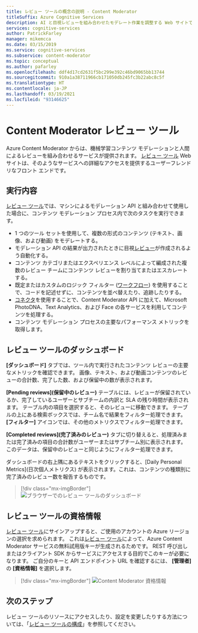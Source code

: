 ```yaml
---
title: レビュー ツールの概念の説明 - Content Moderator
titleSuffix: Azure Cognitive Services
description: AI と目視レビューを組み合わせたモデレート作業を調整する Web サイトである Content Moderator レビュー ツールについて説明します。
services: cognitive-services
author: PatrickFarley
manager: mikemcca
ms.date: 03/15/2019
ms.service: cognitive-services
ms.subservice: content-moderator
ms.topic: conceptual
ms.author: pafarley
ms.openlocfilehash: ddf4d17cd2631f5bc299e392c46bd9065bb13744
ms.sourcegitcommit: 910a1a38711966cb171050db245fc3b22abc8c5f
ms.translationtype: HT
ms.contentlocale: ja-JP
ms.lasthandoff: 03/19/2021
ms.locfileid: "93146625"
---
```

# <a name="content-moderator-review-tool"></a>Content Moderator レビュー ツール

Azure Content Moderator からは、機械学習コンテンツ モデレーションと人間によるレビューを組み合わせるサービスが提供されます。 [レビュー ツール](https://contentmoderator.cognitive.microsoft.com) Web サイトは、そのようなサービスへの詳細なアクセスを提供するユーザーフレンドリなフロント エンドです。

## <a name="what-it-does"></a>実行内容

[レビュー ツール](https://contentmoderator.cognitive.microsoft.com)では、マシンによるモデレーション API と組み合わせて使用した場合に、コンテンツ モデレーション プロセス内で次のタスクを実行できます。

- 1 つのツール セットを使用して、複数の形式のコンテンツ (テキスト、画像、および動画) をモデレートする。
- モデレーション API の結果が出力されたときに目視[レビュー](../review-api.md#reviews)が作成されるよう自動化する。
- コンテンツ カテゴリまたはエクスペリエンス レベルによって編成された複数のレビュー チームにコンテンツ レビューを割り当てまたはエスカレートする。
- 既定またはカスタムのロジック フィルター ([ワークフロー](../review-api.md#workflows)) を使用することで、コードを記述せずに、コンテンツを並べ替えたり、追跡したりする。
- [コネクタ](./configure.md#connectors)を使用することで、Content Moderator API に加えて、Microsoft PhotoDNA、Text Analytics、および Face の各サービスを利用してコンテンツを処理する。
- コンテンツ モデレーション プロセスの主要なパフォーマンス メトリックを取得します。

## <a name="review-tool-dashboard"></a>レビュー ツールのダッシュボード

**[ダッシュボード]** タブでは、ツール内で実行されたコンテンツ レビューの主要なメトリックを確認できます。 画像、テキスト、および動画コンテンツのレビューの合計数、完了した数、および保留中の数が表示されます。 

**[Pending reviews]\(保留中のレビュー\)** テーブルには、レビューが保留されているか、完了しているユーザーとサブチームの内訳と SLA の残り時間が表示されます。 テーブル内の項目を選択すると、そのレビューに移動できます。 テーブルの上にある検索ボックスでは、チーム名で結果をフィルター処理できます。 **[フィルター]** アイコンでは、その他のメトリクスでフィルター処理できます。

**[Completed reviews]\(完了済みのレビュー\)** タブに切り替えると、処理済みまたは完了済みの項目の合計数がユーザーまたはサブチーム別に表示されます。 このデータは、保留中のレビューと同じようにフィルター処理できます。

ダッシュボードの右上隅にあるテキストをクリックすると、[Daily Personal Metrics]\(日次個人メトリクス\) が表示されます。これは、コンテンツの種類別に完了済みのレビュー数を報告するものです。

> [!div class="mx-imgBorder"]
> ![ブラウザーでのレビュー ツールのダッシュボード](images/0-dashboard.png)

## <a name="review-tool-credentials"></a>レビュー ツールの資格情報

[レビュー ツール](https://contentmoderator.cognitive.microsoft.com)にサインアップすると、ご使用のアカウントの Azure リージョンの選択を求められます。 これは[レビュー ツール](https://contentmoderator.cognitive.microsoft.com)によって、Azure Content Moderator サービスの無料試用版キーが生成されるためです。 REST 呼び出しまたはクライアント SDK からサービスにアクセスする目的でこのキーが必要になります。 ご自分のキーと API エンドポイント URL を確認するには、 **[管理者]** の **[資格情報]** を選択します。

> [!div class="mx-imgBorder"]
> ![Content Moderator 資格情報](images/settings-6-credentials.png)

## <a name="next-steps"></a>次のステップ

レビュー ツールのリソースにアクセスしたり、設定を変更したりする方法については、「[レビュー ツールの構成](./configure.md)」を参照してください。